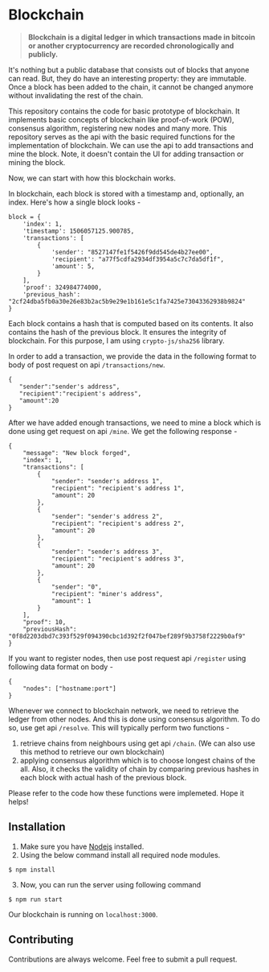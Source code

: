 # Blockchain
>**Blockchain is a digital ledger in which transactions made in bitcoin or another cryptocurrency are recorded chronologically and publicly.**

It's nothing but a public database that consists out of blocks that anyone can read. But, they do have an interesting property: they are immutable. Once a block has been added to the chain, it cannot be changed anymore without invalidating the rest of the chain.

This repository contains the code for basic prototype of blockchain. It implements basic concepts of blockchain like proof-of-work (POW), consensus algorithm, registering new nodes and many more. This repository serves as the api with the basic required functions for the implementation of blockchain. We can use the api to add transactions and mine the block.
Note, it doesn't contain the UI for adding transaction or mining the block.

Now, we can start with how this blockchain works. 

In blockchain, each block is stored with a timestamp and, optionally, an index.
Here's how a single block looks - 

```
block = {
    'index': 1,
    'timestamp': 1506057125.900785,
    'transactions': [
        {
            'sender': "8527147fe1f5426f9dd545de4b27ee00",
            'recipient': "a77f5cdfa2934df3954a5c7c7da5df1f",
            'amount': 5,
        }
    ],
    'proof': 324984774000,
    'previous_hash': "2cf24dba5fb0a30e26e83b2ac5b9e29e1b161e5c1fa7425e73043362938b9824"
}
```
Each block contains a hash that is computed based on its contents. It also contains the hash of the previous block. It ensures the integrity of blockchain. For this purpose, I am using `crypto-js/sha256` library.

In order to add a transaction, we provide the data in the following format to body of post request on api `/transactions/new`.
 ```
{
	"sender":"sender's address",
	"recipient":"recipient's address",
	"amount":20
}
 ```
After we have added enough transactions, we need to mine a block which is done using get request on api `/mine`. We get the following response - 
```
{
    "message": "New block forged",
    "index": 1,
    "transactions": [
        {
            "sender": "sender's address 1",
            "recipient": "recipient's address 1",
            "amount": 20
        },
        {
            "sender": "sender's address 2",
            "recipient": "recipient's address 2",
            "amount": 20
        },
        {
            "sender": "sender's address 3",
            "recipient": "recipient's address 3",
            "amount": 20
        },
        {
            "sender": "0",
            "recipient": "miner's address",
            "amount": 1
        }
    ],
    "proof": 10,
    "previousHash": "0f8d2203dbd7c393f529f094390cbc1d392f2f047bef289f9b3758f2229b0af9"
}
```

If you want to register nodes, then use post request api `/register` using following data format on body - 
```
{
	"nodes": ["hostname:port"]
}
```

Whenever we connect to blockchain network, we need to retrieve the ledger from other nodes. And this is done using consensus algorithm. To do so, use get api `/resolve`. This will typically perform two functions -
1. retrieve chains from neighbours using get api `/chain`. (We can also use this method to retrieve our own blockchain)
2. applying consensus algorithm which is to choose longest chains of the all. Also, it checks the validity of chain by comparing previous hashes in each block with actual hash of the previous block.

Please refer to the code how these functions were implemeted. Hope it helps!

## Installation
1. Make sure you have [Nodejs](https://nodejs.org/en/download/) installed.
2. Using the below command install all required node modules.
```
$ npm install
```
3. Now, you can run the server using following command
```
$ npm run start
```
Our blockchain is running on `localhost:3000`.

## Contributing
Contributions are always welcome. Feel free to submit a pull request.
